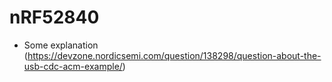 # nRF52840

- Some explanation (https://devzone.nordicsemi.com/question/138298/question-about-the-usb-cdc-acm-example/)
